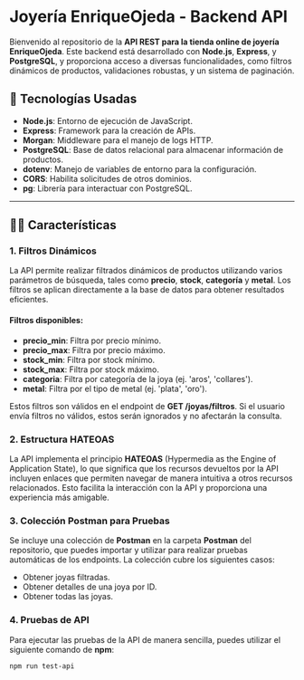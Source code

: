 # Joyería EnriqueOjeda - Backend API

Bienvenido al repositorio de la **API REST para la tienda online de joyería EnriqueOjeda**. Este backend está desarrollado con **Node.js**, **Express**, y **PostgreSQL**, y proporciona acceso a diversas funcionalidades, como filtros dinámicos de productos, validaciones robustas, y un sistema de paginación.

## 🚀 Tecnologías Usadas

- **Node.js**: Entorno de ejecución de JavaScript.
- **Express**: Framework para la creación de APIs.
- **Morgan**: Middleware para el manejo de logs HTTP.
- **PostgreSQL**: Base de datos relacional para almacenar información de productos.
- **dotenv**: Manejo de variables de entorno para la configuración.
- **CORS**: Habilita solicitudes de otros dominios.
- **pg**: Librería para interactuar con PostgreSQL.

---

## 🧑‍💻 Características

### 1. **Filtros Dinámicos**  
La API permite realizar filtrados dinámicos de productos utilizando varios parámetros de búsqueda, tales como **precio**, **stock**, **categoría** y **metal**. Los filtros se aplican directamente a la base de datos para obtener resultados eficientes.  

#### Filtros disponibles:
- **precio_min**: Filtra por precio mínimo.
- **precio_max**: Filtra por precio máximo.
- **stock_min**: Filtra por stock mínimo.
- **stock_max**: Filtra por stock máximo.
- **categoria**: Filtra por categoría de la joya (ej. 'aros', 'collares').
- **metal**: Filtra por el tipo de metal (ej. 'plata', 'oro').

Estos filtros son válidos en el endpoint de **GET /joyas/filtros**. Si el usuario envía filtros no válidos, estos serán ignorados y no afectarán la consulta.

### 2. **Estructura HATEOAS**
La API implementa el principio **HATEOAS** (Hypermedia as the Engine of Application State), lo que significa que los recursos devueltos por la API incluyen enlaces que permiten navegar de manera intuitiva a otros recursos relacionados. Esto facilita la interacción con la API y proporciona una experiencia más amigable.

### 3. **Colección Postman para Pruebas**
Se incluye una colección de **Postman** en la carpeta **Postman** del repositorio, que puedes importar y utilizar para realizar pruebas automáticas de los endpoints. La colección cubre los siguientes casos:

- Obtener joyas filtradas.
- Obtener detalles de una joya por ID.
- Obtener todas las joyas.

### 4. **Pruebas de API**
Para ejecutar las pruebas de la API de manera sencilla, puedes utilizar el siguiente comando de **npm**:

```bash
npm run test-api


